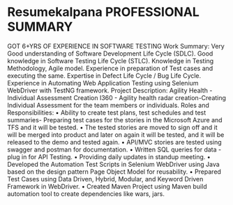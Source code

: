 # Resumekalpana PROFESSIONAL SUMMARY
GOT 6+YRS OF EXPERIENCE IN SOFTWARE TESTING
Work Summary:  Very Good understanding of Software Development Life Cycle (SDLC).
Good knowledge in Software Testing Life Cycle (STLC).
Knowledge in Testing Methodology, Agile model.
Experience in preparation of Test cases and executing the same.
Expertise in Defect Life Cycle / Bug Life Cycle.
Experience in Automating Web Application Testing using Selenium WebDriver with TestNG framework.
Project Description: Agility Health -Individual Assessment Creation I360 -
 Agility health radar creation-Creating Individual Assessment for the team members or individuals. 
Roles and Responsibilities:
•	Ability to create test plans, test schedules and test summaries- Preparing test cases for the stories in the Microsoft Azure and TFS and it will be tested.
•	The tested stories are moved to sign off and it will be merged into product and later on again it will be tested, and it will be released to the demo and tested again.
•	API/MVC stories are tested using swagger and postman for documentation.
•	Written SQL queries for data -plug in for API Testing. 
•	Providing daily updates in standup meeting.
•	Developed the Automation Test Scripts in Selenium WebDriver using Java based on the design pattern Page Object Model for reusability.
•	Prepared Test Cases using Data Driven, Hybrid, Modular, and Keyword Driven Framework in WebDriver.
•	Created Maven Project using Maven build automation tool to create dependencies like wars, jars.
